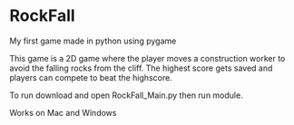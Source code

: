 # RockFall
My first game made in python using pygame 

This game is a 2D game where the player moves a construction worker to avoid the falling rocks from the cliff. The highest score gets saved and players can compete to beat the highscore.

To run download and open RockFall_Main.py then run module.

Works on Mac and Windows
